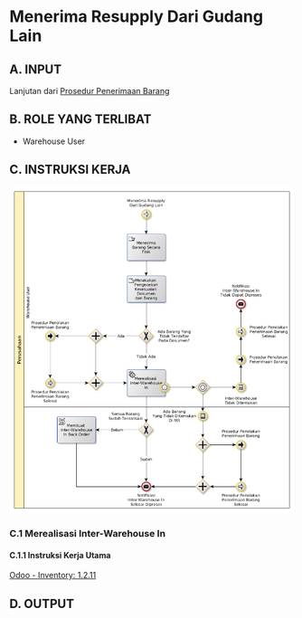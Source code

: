 # Menerima Resupply Dari Gudang Lain

## <a name="input">A. INPUT</a>

Lanjutan dari [Prosedur Penerimaan Barang](./menerima-barang.md)

## <a name="role">B. ROLE YANG TERLIBAT</a>

* Warehouse User

## <a name="instruksi">C. INSTRUKSI KERJA</a>

![](../img/menerima-resupply.png)

### C.1 Merealisasi Inter-Warehouse In

#### C.1.1 Instruksi Kerja Utama

[Odoo - Inventory: 1.2.11](https://open-synergy.github.io/mdbook-inventory/transaksi/interwarehouse-in/transfer.html)

## <a name="output">D. OUTPUT</output>
